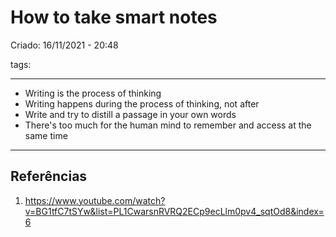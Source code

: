 # How to take smart notes
Criado: 16/11/2021 - 20:48

tags: 

---

- Writing is the process of thinking
- Writing happens during the process of thinking, not after
- Write and try to distill a passage in your own words
- There's too much for the human mind to remember and access at the same time

---
## Referências
1. https://www.youtube.com/watch?v=BG1tfC7tSYw&list=PL1CwarsnRVRQ2ECp9ecLlm0pv4_sqtOd8&index=6